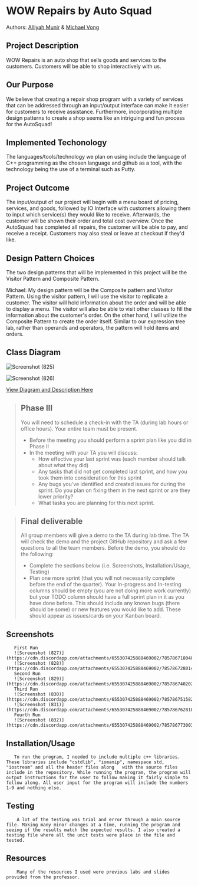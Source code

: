 # WOW Repairs by Auto Squad
Authors: [Alliyah Munir](https://github.com/AlliyahMunir) &  [Michael Vong](https://github.com/michaelvong)

## Project Description 
WOW Repairs is an auto shop that sells goods and services to the customers. Customers will be able to shop interactively with us.
## Our Purpose
We believe that creating a repair shop program with a variety of services that can be addressed through an input/output interface can make it easier for customers to receive assistance. Furthermore, incorporating multiple design patterns to create a shop seems like an intriguing and fun process for the AutoSquad! 

## Implemented Techonology
The languages/tools/technology we plan on using include the language of C++ programming as the chosen language and github as a tool, with the technology being the use of a terminal such as Putty. 

## Project Outcome
The input/output of our project will begin with a menu board of pricing, services, and goods, followed by IO Interface with customers allowing them to input which service(s) they would like to receive. Afterwards, the customer will be shown their order and total cost overview. Once the AutoSquad has completed all repairs, the customer will be able to pay, and receive a receipt. Customers may also steal or leave at checkout if they'd like. 

## Design Pattern Choices
The two design patterns that will be implemented in this project will be the Visitor Pattern and Composite Pattern.

Michael: My design pattern will be the Composite pattern and Visitor Pattern. Using the visitor pattern, I will use the visitor to replicate a customer. The visitor will hold information about the order and will be able to display a menu. The visitor will also be able to visit other classes to fill the information about the customer's order. On the other hand, I will utilize the Composite Pattern to create the order itself. Similar to our expression tree lab, rather than operands and operators, the pattern will hold items and orders.

## Class Diagram
![Screenshot (825)](https://cdn.discordapp.com/attachments/655307425888469002/785774483097124894/composite_pattern.JPG)

![Screenshot (826)](https://cdn.discordapp.com/attachments/655307425888469002/785774493770448916/visitor_pattern.JPG)

[View Diagram and Description Here](https://docs.google.com/document/d/1r5McTF5HdG24z4X2r0Srnoq6CkGPn9DPynZUNP4gzy8/edit)

 > ## Phase III
 > You will need to schedule a check-in with the TA (during lab hours or office hours). Your entire team must be present. 
 > * Before the meeting you should perform a sprint plan like you did in Phase II
 > * In the meeting with your TA you will discuss: 
 >   - How effective your last sprint was (each member should talk about what they did)
 >   - Any tasks that did not get completed last sprint, and how you took them into consideration for this sprint
 >   - Any bugs you've identified and created issues for during the sprint. Do you plan on fixing them in the next sprint or are they lower priority?
 >   - What tasks you are planning for this next sprint.

 > ## Final deliverable
 > All group members will give a demo to the TA during lab time. The TA will check the demo and the project GitHub repository and ask a few questions to all the team members. 
 > Before the demo, you should do the following:
 > * Complete the sections below (i.e. Screenshots, Installation/Usage, Testing)
 > * Plan one more sprint (that you will not necessarily complete before the end of the quarter). Your In-progress and In-testing columns should be empty (you are not doing more work currently) but your TODO column should have a full sprint plan in it as you have done before. This should include any known bugs (there should be some) or new features you would like to add. These should appear as issues/cards on your Kanban board. 
 ## Screenshots
       First Run
       ![Screenshot (827)](https://cdn.discordapp.com/attachments/655307425888469002/785786718048878632/project_output_1.JPG)
       ![Screenshot (828)](https://cdn.discordapp.com/attachments/655307425888469002/785786728014413834/project_output_2.JPG)
       Second Run
       ![Screenshot (829)](https://cdn.discordapp.com/attachments/655307425888469002/785786740202930216/project_output_3.JPG)
       Third Run
       ![Screenshot (830)](https://cdn.discordapp.com/attachments/655307425888469002/785786751582601287/project_output_4.JPG)
       ![Screenshot (831)](https://cdn.discordapp.com/attachments/655307425888469002/785786762818486312/project_output_5.JPG)
       Fourth Run
       ![Screenshot (832)](https://cdn.discordapp.com/attachments/655307425888469002/785786773003173918/project_output_6.JPG)
 ## Installation/Usage
       To run the program, I needed to include multiple c++ libraries. These libraries include "cstdlib", "iomanip", namespace std, "iostream" and all the header files along   with the source files include in the repository. While running the program, the program will output instructions for the user to follow making it fairly simple to follow along. All user input for the program will include the numbers 1-9 and nothing else.
 ## Testing
        A lot of the testing was trial and error through a main source file. Making many minor changes at a time, running the program and seeing if the results match the expected results. I also created a testing file where all the unit tests were place in the file and tested.
 ## Resources
        Many of the resources I used were previous labs and slides provided from the professor.

 
